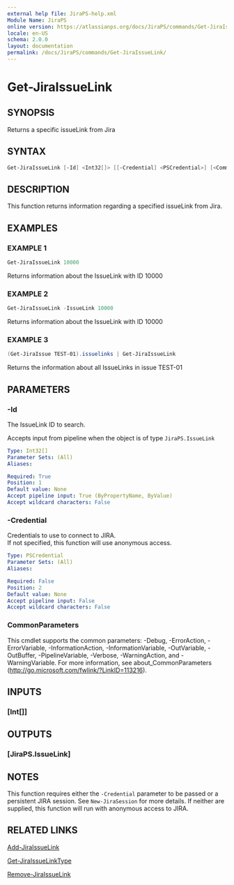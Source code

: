 ```yaml
---
external help file: JiraPS-help.xml
Module Name: JiraPS
online version: https://atlassianps.org/docs/JiraPS/commands/Get-JiraIssueLink/
locale: en-US
schema: 2.0.0
layout: documentation
permalink: /docs/JiraPS/commands/Get-JiraIssueLink/
---
```

# Get-JiraIssueLink

## SYNOPSIS

Returns a specific issueLink from Jira

## SYNTAX

```powershell
Get-JiraIssueLink [-Id] <Int32[]> [[-Credential] <PSCredential>] [<CommonParameters>]
```

## DESCRIPTION

This function returns information regarding a specified issueLink from Jira.

## EXAMPLES

### EXAMPLE 1

```powershell
Get-JiraIssueLink 10000
```

Returns information about the IssueLink with ID 10000

### EXAMPLE 2

```powershell
Get-JiraIssueLink -IssueLink 10000
```

Returns information about the IssueLink with ID 10000

### EXAMPLE 3

```powershell
(Get-JiraIssue TEST-01).issuelinks | Get-JiraIssueLink
```

Returns the information about all IssueLinks in issue TEST-01

## PARAMETERS

### -Id

The IssueLink ID to search.

Accepts input from pipeline when the object is of type `JiraPS.IssueLink`

```yaml
Type: Int32[]
Parameter Sets: (All)
Aliases:

Required: True
Position: 1
Default value: None
Accept pipeline input: True (ByPropertyName, ByValue)
Accept wildcard characters: False
```

### -Credential

Credentials to use to connect to JIRA.  
If not specified, this function will use anonymous access.

```yaml
Type: PSCredential
Parameter Sets: (All)
Aliases:

Required: False
Position: 2
Default value: None
Accept pipeline input: False
Accept wildcard characters: False
```

### CommonParameters

This cmdlet supports the common parameters: -Debug, -ErrorAction, -ErrorVariable, -InformationAction, -InformationVariable, -OutVariable, -OutBuffer, -PipelineVariable, -Verbose, -WarningAction, and -WarningVariable.
For more information, see about_CommonParameters (http://go.microsoft.com/fwlink/?LinkID=113216).

## INPUTS

### [Int[]]

## OUTPUTS

### [JiraPS.IssueLink]

## NOTES

This function requires either the `-Credential` parameter to be passed or a persistent JIRA session.
See `New-JiraSession` for more details.
If neither are supplied, this function will run with anonymous access to JIRA.

## RELATED LINKS

[Add-JiraIssueLink](../Add-JiraIssueLink/)

[Get-JiraIssueLinkType](../Get-JiraIssueLinkType/)

[Remove-JiraIssueLink](../Remove-JiraIssueLink/)
